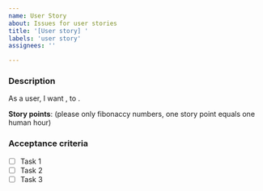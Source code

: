 ```yaml
---
name: User Story
about: Issues for user stories
title: '[User story] '
labels: 'user story'
assignees: ''

---
```

### Description
As a user, I want <feauture>, to <use case>.

**Story points**: (please only fibonaccy numbers, one story point equals one human hour)
### Acceptance criteria
- [ ] Task 1
- [ ] Task 2
- [ ] Task 3